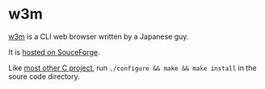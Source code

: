 # w3m

[w3m](https://en.wikipedia.org/wiki/W3m) is a CLI web browser written by a Japanese guy.

It is [hosted on SouceForge](https://w3m.sourceforge.net/).

Like [most other C project](./compiling_c_projects), run `./configure && make && make install` in the soure code directory.
